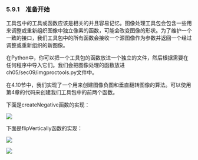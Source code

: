    

### 5.9.1　准备开始

工具包中的工具或函数应该是相关的并且容易记忆。图像处理工具包会包含一些用来调整或重新组织图像中独立像素的函数，可能会改变图像的形状。为了维护一个一致的接口，我们工具包中的所有函数会接收一个源图像作为参数并返回一个经过调整或重新组织的新图像。

在Python中，你可以把一个工具包的函数放进一个独立的文件，然后根据需要在任何程序中导入它们。我们会把图像处理的函数放进ch05/sec09/imgproctools.py文件中。

在4.10节中，我们实现了一个用来创建图像负图和垂直翻转图像的算法。可以使用第4章的代码来创建我们工具包中的前两个函数。

下面是createNegative函数的实现：

![](0-Assets/Epubook/程序员编程语言经典合集（计算机科学丛书5册套装），javapython编程语言含经典教材龙书《编译原理》%20(Bruce%20Eckel%20%20Alfred%20V.%20Aho%20%20Monica%20S.%20Lam%20etc.)%20(Z-Library)/images/image06346.jpeg)

下面是flipVertically函数的实现：

![](0-Assets/Epubook/程序员编程语言经典合集（计算机科学丛书5册套装），javapython编程语言含经典教材龙书《编译原理》%20(Bruce%20Eckel%20%20Alfred%20V.%20Aho%20%20Monica%20S.%20Lam%20etc.)%20(Z-Library)/images/image06347.jpeg)

![](0-Assets/Epubook/程序员编程语言经典合集（计算机科学丛书5册套装），javapython编程语言含经典教材龙书《编译原理》%20(Bruce%20Eckel%20%20Alfred%20V.%20Aho%20%20Monica%20S.%20Lam%20etc.)%20(Z-Library)/images/image06348.jpeg)